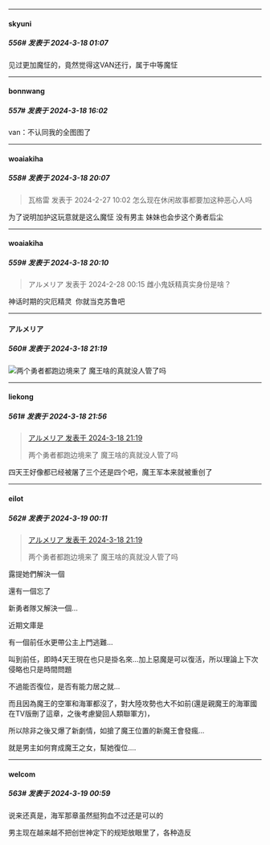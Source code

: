 ﻿
*****

####  skyuni  
##### 556#       发表于 2024-3-18 01:07

见过更加魔怔的，竟然觉得这VAN还行，属于中等魔怔


*****

####  bonnwang  
##### 557#       发表于 2024-3-18 16:02

van：不认同我的全图图了


*****

####  woaiakiha  
##### 558#       发表于 2024-3-18 20:07

<blockquote>瓦格雷 发表于 2024-2-27 10:02
怎么现在休闲故事都要加这种恶心人吗</blockquote>
为了说明加护这玩意就是这么魔怔 没有男主 妹妹也会步这个勇者后尘

*****

####  woaiakiha  
##### 559#       发表于 2024-3-18 20:10

<blockquote>アルメリア 发表于 2024-2-28 00:15
雌小鬼妖精真实身份是啥？</blockquote>
神话时期的灾厄精灵  你就当克苏鲁吧


*****

####  アルメリア  
##### 560#       发表于 2024-3-18 21:19

<img src="https://static.saraba1st.com/image/smiley/face2017/037.png" referrerpolicy="no-referrer">两个勇者都跑边境来了 魔王啥的真就没人管了吗


*****

####  liekong  
##### 561#       发表于 2024-3-18 21:56

<blockquote><a href="httphttps://bbs.saraba1st.com/2b/forum.php?mod=redirect&amp;goto=findpost&amp;pid=64293260&amp;ptid=1972683" target="_blank">アルメリア 发表于 2024-3-18 21:19</a>

两个勇者都跑边境来了 魔王啥的真就没人管了吗</blockquote>
四天王好像都已经被屠了三个还是四个吧，魔王军本来就被重创了


*****

####  eilot  
##### 562#       发表于 2024-3-19 00:11

<blockquote><a href="httphttps://bbs.saraba1st.com/2b/forum.php?mod=redirect&amp;goto=findpost&amp;pid=64293260&amp;ptid=1972683" target="_blank">アルメリア 发表于 2024-3-18 21:19</a>

两个勇者都跑边境来了 魔王啥的真就没人管了吗</blockquote>
露提她們解決一個

還有一個忘了

新勇者隊又解決一個...

近期文庫是

有一個前任水更帶公主上門逃難...

叫到前任，即時4天王現在也只是掛名來...加上惡魔是可以復活，所以理論上下次侵略也只是時間問題

不過能否復位，是否有能力居之就...

而且因為魔王的空軍和海軍都沒了，對大陸攻勢也大不如前(還是親魔王的海軍國在TV版刪了這章，之後考慮變回人類聯軍方)，

所以除非之後又爆了新劇情，如搶了魔王位置的新魔王會發瘋...

就是男主如何育成魔王之女，幫她復位....


*****

####  welcom  
##### 563#       发表于 2024-3-19 00:59

说来还真是，海军那章虽然挺狗血不过还是可以的

男主现在越来越不把创世神定下的规矩放眼里了，各种造反

